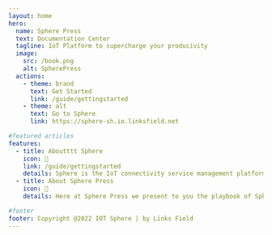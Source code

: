 ```yaml
---
layout: home
hero:
  name: Sphere Press
  text: Documentation Center
  tagline: IoT Platform to supercharge your producivity
  image:
    src: /book.png
    alt: SpherePress
  actions:
    - theme: brand
      text: Get Started
      link: /guide/gettingstarted
    - theme: alt
      text: Go to Sphere
      link: https://sphere-sh.io.linksfield.net

#featured articles
features:
  - title: Aboutttt Sphere
    icon: 🖖
    link: /guide/gettingstarted
    details: Sphere is the IoT connectivity service management platform that steamlines your IoT operations and supercharge your productivity
  - title: About Sphere Press
    icon: 📙
    details: Here at Sphere Press we present to you the playbook of Sphere IoT. Guides, FAQ as well as other handy IoT information and latest news at your fingertips.

#footer
footer: Copyright @2022 IOT Sphere | by Links Field
---
```

